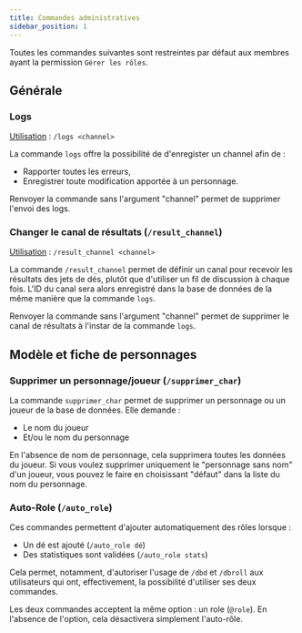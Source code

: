 ```yaml
---
title: Commandes administratives
sidebar_position: 1
---
```


Toutes les commandes suivantes sont restreintes par défaut aux membres ayant la permission `Gérer les rôles`.

## Générale
### Logs

<u>Utilisation</u> : `/logs <channel>`

La commande `logs` offre la possibilité de d'enregister un channel afin de : 
- Rapporter toutes les erreurs,
- Enregistrer toute modification apportée à un personnage.

Renvoyer la commande sans l'argument "channel" permet de supprimer l'envoi des logs.

### Changer le canal de résultats (`/result_channel`)

<u>Utilisation</u> : `/result_channel <channel>`

La commande `/result_channel` permet de définir un canal pour recevoir les résultats des jets de dés, plutôt que d'utiliser un fil de discussion à chaque fois. L'ID du canal sera alors enregistré dans la base de données de la même manière que la commande `logs`.

Renvoyer la commande sans l'argument "channel" permet de supprimer le canal de résultats à l'instar de la commande `logs`.

## Modèle et fiche de personnages

### Supprimer un personnage/joueur (`/supprimer_char`)
La commande `supprimer_char` permet de supprimer un personnage ou un joueur de la base de données. Elle demande :
- Le nom du joueur
- Et/ou le nom du personnage

En l'absence de nom de personnage, cela supprimera toutes les données du joueur. Si vous voulez supprimer uniquement le "personnage sans nom" d'un joueur, vous pouvez le faire en choisissant "défaut" dans la liste du nom du personnage.

### Auto-Role (`/auto_role`)
Ces commandes permettent d'ajouter automatiquement des rôles lorsque :
- Un dé est ajouté (`/auto_role dé`)
- Des statistiques sont validées (`/auto_role stats`)

Cela permet, notamment, d'autoriser l'usage de `/dbd` et `/dbroll` aux utilisateurs qui ont, effectivement, la possibilité d'utiliser ses deux commandes.

Les deux commandes acceptent la même option : un role (`@role`). En l'absence de l'option, cela désactivera simplement l'auto-rôle.